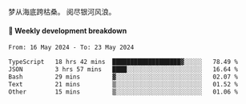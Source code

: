 梦从海底跨枯桑。
阅尽银河风浪。


#### 📝 Weekly development breakdown

<!--START_SECTION:waka-->

```txt
From: 16 May 2024 - To: 23 May 2024

TypeScript   18 hrs 42 mins  ███████████████████▓░░░░░   78.49 %
JSON         3 hrs 57 mins   ████░░░░░░░░░░░░░░░░░░░░░   16.64 %
Bash         29 mins         ▓░░░░░░░░░░░░░░░░░░░░░░░░   02.07 %
Text         21 mins         ▒░░░░░░░░░░░░░░░░░░░░░░░░   01.52 %
Other        15 mins         ▒░░░░░░░░░░░░░░░░░░░░░░░░   01.06 %
```

<!--END_SECTION:waka-->



